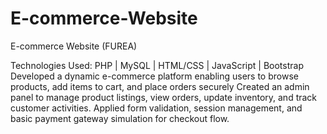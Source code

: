 # E-commerce-Website
E-commerce Website  (FUREA)

Technologies Used: PHP | MySQL | HTML/CSS | JavaScript | Bootstrap 
Developed a dynamic e-commerce platform enabling users to browse products, add items to cart, and place orders securely 
Created an admin panel to manage product listings, view orders, update inventory, and track customer activities. 
Applied form validation, session management, and basic payment gateway simulation for checkout flow.
